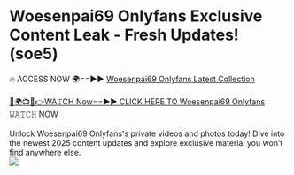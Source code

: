 # Woesenpai69 Onlyfans Exclusive Content Leak - Fresh Updates! (soe5)

🔥 ACCESS NOW 🌍==►► <a href="https://tinyurl.com/kvy9nzfs" rel="nofollow">Woesenpai69 Onlyfans Latest Collection</a>
<br><br>
[🔴🌍📺📱👉WA𝚃CH Now==►► CLICK HERE TO Woesenpai69 Onlyfans 𝚆𝙰𝚃𝙲𝙷 NOW](https://tinyurl.com/kvy9nzfs)
<br><br>
Unlock Woesenpai69 Onlyfans's private videos and photos today! Dive into the newest 2025 content updates and explore exclusive material you won’t find anywhere else.
<br>
<a href="https://tinyurl.com/kvy9nzfs" rel="nofollow" data-target="animated-image.originalLink"><img src="https://camo.githubusercontent.com/8a4f000d20f83aca3bf7ec5f350d767afa0574a8a352519fd8cfa583a6f93a33/68747470733a2f2f692e696d6775722e636f6d2f644a486b345a712e676966" data-canonical-src="https://i.imgur.com/dJHk4Zq.gif" style="max-width: 100%; display: inline-block;" data-target="animated-image.originalImage"></a>
<br>
